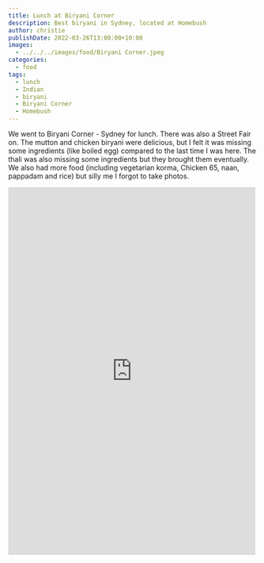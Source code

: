 ```yaml
---
title: Lunch at Biryani Corner
description: Best biryani in Sydney, located at Homebush
author: christie
publishDate: 2022-03-26T13:00:00+10:00
images:
  - ../../../images/food/Biryani Corner.jpeg
categories:
  - food
tags:
  - lunch
  - Indian
  - biryani
  - Biryani Corner
  - Homebush
---
```


We went to Biryani Corner - Sydney for lunch. There was also a Street Fair on. The mutton and chicken biryani were delicious, but I felt it was missing some ingredients (like boiled egg) compared to the last time I was here. The thali was also missing some ingredients but they brought them eventually. We also had more food (including vegetarian korma, Chicken 65, naan, pappadam and rice) but silly me I forgot to take photos.

<iframe src="https://www.facebook.com/plugins/post.php?href=https%3A%2F%2Fwww.facebook.com%2Fchris1.tham%2Fposts%2Fpfbid02CJVCxB3ZogZTVd6Xzw2n1WGkL8n858Kz9s2xcuFmrEMiCCo4ML9dLhoy9tnnXNeSl&show_text=true&width=500" width="500" height="742" style="border:none;overflow:hidden" scrolling="no" frameborder="0" allowfullscreen="true" allow="autoplay; clipboard-write; encrypted-media; picture-in-picture; web-share"></iframe>

